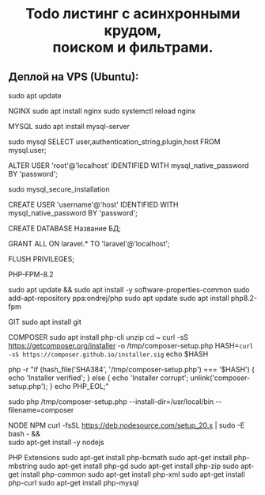 <h1 align="center">
  Todo листинг с асинхронными крудом,<br>поиском и фильтрами.
</h1>
<h2>Деплой на VPS (Ubuntu):</h2>

sudo apt update

NGINX
sudo apt install nginx
sudo systemctl reload nginx

MYSQL
sudo apt install mysql-server

sudo mysql
SELECT user,authentication_string,plugin,host FROM mysql.user;

ALTER USER 'root'@'localhost' IDENTIFIED WITH mysql_native_password BY 'password';

sudo mysql_secure_installation

CREATE USER 'username'@'host' IDENTIFIED WITH mysql_native_password BY 'password';

CREATE DATABASE Название БД;

GRANT ALL ON laravel.* TO 'laravel'@'localhost';

FLUSH PRIVILEGES;

PHP-FPM-8.2

sudo apt update && sudo apt install -y software-properties-common 
sudo add-apt-repository ppa:ondrej/php 
sudo apt update
sudo apt install php8.2-fpm

GIT
sudo apt install git

COMPOSER
sudo apt install php-cli unzip
cd ~
curl -sS https://getcomposer.org/installer -o /tmp/composer-setup.php
HASH=`curl -sS https://composer.github.io/installer.sig`
echo $HASH

php -r "if (hash_file('SHA384', '/tmp/composer-setup.php') === '$HASH') { echo 'Installer verified'; } else { echo 'Installer corrupt'; unlink('composer-setup.php'); } echo PHP_EOL;"

sudo php /tmp/composer-setup.php --install-dir=/usr/local/bin --filename=composer

NODE NPM
curl -fsSL https://deb.nodesource.com/setup_20.x | sudo -E bash - &&\
sudo apt-get install -y nodejs

PHP Extensions
sudo apt-get install php-bcmath
sudo apt-get install php-mbstring
sudo apt-get install php-gd
sudo apt-get install php-zip
sudo apt-get install php-common
sudo apt-get install php-xml
sudo apt-get install php-curl
sudo apt-get install php-mysql
